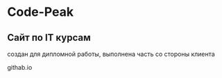 # Code-Peak
## Сайт по IT курсам
создан для дипломной работы, выполнена часть со стороны клиента

githab.io
